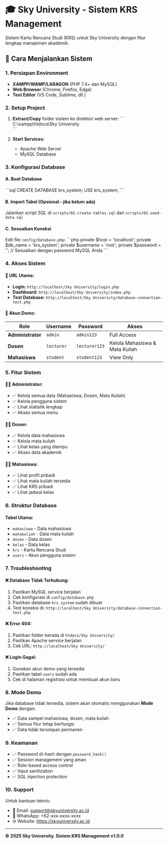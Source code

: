 # 🎓 Sky University - Sistem KRS Management

Sistem Kartu Rencana Studi (KRS) untuk Sky University dengan fitur lengkap manajemen akademik.

## 🚀 Cara Menjalankan Sistem

### 1. Persiapan Environment
- **XAMPP/WAMP/LARAGON** (PHP 7.4+ dan MySQL)
- **Web Browser** (Chrome, Firefox, Edge)
- **Text Editor** (VS Code, Sublime, dll.)

### 2. Setup Project
1. **Extract/Copy** folder sistem ke direktori web server:
   \`\`\`
   C:\xampp\htdocs\Sky University\
   \`\`\`

2. **Start Services:**
   - Apache Web Server
   - MySQL Database

### 3. Konfigurasi Database

#### A. Buat Database
\`\`\`sql
CREATE DATABASE krs_system;
USE krs_system;
\`\`\`

#### B. Import Tabel (Opsional - jika belum ada)
Jalankan script SQL di `scripts/01-create-tables.sql` dan `scripts/02-seed-data.sql`

#### C. Sesuaikan Koneksi
Edit file `config/database.php`:
\`\`\`php
private $host = 'localhost';
private $db_name = 'krs_system';
private $username = 'root';
private $password = '';  // Sesuaikan dengan password MySQL Anda
\`\`\`

### 4. Akses Sistem

#### 🔗 URL Utama:
- **Login:** `http://localhost/Sky University/login.php`
- **Dashboard:** `http://localhost/Sky University/index.php`
- **Test Database:** `http://localhost/Sky University/database-connection-test.php`

#### 🔐 Akun Demo:
| Role | Username | Password | Akses |
|------|----------|----------|-------|
| **Administrator** | `admin` | `admin123` | Full Access |
| **Dosen** | `lecturer` | `lecturer123` | Kelola Mahasiswa & Mata Kuliah |
| **Mahasiswa** | `student` | `student123` | View Only |

### 5. Fitur Sistem

#### 👨‍💼 **Administrator:**
- ✅ Kelola semua data (Mahasiswa, Dosen, Mata Kuliah)
- ✅ Kelola pengguna sistem
- ✅ Lihat statistik lengkap
- ✅ Akses semua menu

#### 👨‍🏫 **Dosen:**
- ✅ Kelola data mahasiswa
- ✅ Kelola mata kuliah
- ✅ Lihat kelas yang diampu
- ✅ Akses data akademik

#### 👨‍🎓 **Mahasiswa:**
- ✅ Lihat profil pribadi
- ✅ Lihat mata kuliah tersedia
- ✅ Lihat KRS pribadi
- ✅ Lihat jadwal kelas

### 6. Struktur Database

#### Tabel Utama:
- `mahasiswa` - Data mahasiswa
- `matakuliah` - Data mata kuliah
- `dosen` - Data dosen
- `kelas` - Data kelas
- `krs` - Kartu Rencana Studi
- `users` - Akun pengguna sistem

### 7. Troubleshooting

#### ❌ **Database Tidak Terhubung:**
1. Pastikan MySQL service berjalan
2. Cek konfigurasi di `config/database.php`
3. Pastikan database `krs_system` sudah dibuat
4. Test koneksi di: `http://localhost/Sky University/database-connection-test.php`

#### ❌ **Error 404:**
1. Pastikan folder berada di `htdocs/Sky University/`
2. Pastikan Apache service berjalan
3. Cek URL: `http://localhost/Sky University/`

#### ❌ **Login Gagal:**
1. Gunakan akun demo yang tersedia
2. Pastikan tabel `users` sudah ada
3. Cek di halaman registrasi untuk membuat akun baru

### 8. Mode Demo

Jika database tidak tersedia, sistem akan otomatis menggunakan **Mode Demo** dengan:
- ✅ Data sampel mahasiswa, dosen, mata kuliah
- ✅ Semua fitur tetap berfungsi
- ✅ Data tidak tersimpan permanen

### 9. Keamanan

- ✅ Password di-hash dengan `password_hash()`
- ✅ Session management yang aman
- ✅ Role-based access control
- ✅ Input sanitization
- ✅ SQL injection protection

### 10. Support

Untuk bantuan teknis:
- 📧 Email: support@skyuniversity.ac.id
- 📱 WhatsApp: +62-xxx-xxxx-xxxx
- 🌐 Website: https://skyuniversity.ac.id

---

**© 2025 Sky University. Sistem KRS Management v1.0.0**
